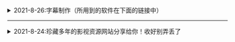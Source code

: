 <details>
  <summary>2021-8-26:字幕制作（所用到的软件在下面的链接中）</summary> 
##### 1.下载后将后缀改为ZIP;
##### 2.如果不会使用，请到西瓜视频搜索云边科技工作室，私信教你修改
  
 网站名称  网站地址 
字幕工具  https://www.aliyundrive.com/s/5cuMWBL8RpX 
</details>

- - -

<details>
  <summary>2021-8-24:珍藏多年的影视资源网站分享给你！收好别弄丢了</summary>

 网站名称   网站地址  

 电影天堂   https://www.dy2018.com/ 
 电影先生 http://dyxs14.com/  
  555电影 https://www.555dy6.com/   
MK影视https://www.mkvdo.com/
  KK看剧 http://www.kkkanju.com/   
 奈飞星影视https://nfxhd.com/   
 CK电影部落 https://www.ck180.net/   
  
</details>
